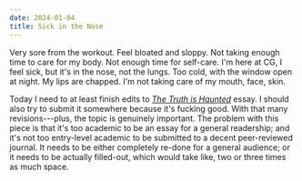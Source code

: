 ```yaml
---
date: 2024-01-04
title: Sick in the Nose
---
```


Very sore from the workout. Feel bloated and sloppy. Not taking enough time to care for my body. Not enough time for self-care. I'm here at CG, I feel sick, but it's in the nose, not the lungs. Too cold, with the window open at night. My lips are chapped. I'm not taking care of my mouth, face, skin.

Today I need to at least finish edits to [*The Truth is Haunted*](/the-truth-is-haunted) essay. I should also try to submit it somewhere because it's fucking good. With that many revisions---plus, the topic is genuinely important. The problem with this piece is that it's too academic to be an essay for a general readership; and it's not too entry-level academic to be submitted to a decent peer-reviewed journal. It needs to be either completely re-done for a general audience; or it needs to be actually filled-out, which would take like, two or three times as much space.
